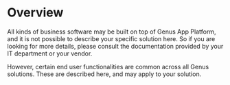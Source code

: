 # Overview

All kinds of business software may be built on top of Genus App Platform, and it is not possible to describe your specific solution here. So if you are looking for more details, please consult the documentation provided by your IT department or your vendor.

However, certain end user functionalities are common across all Genus solutions. These are described here, and may apply to your solution.
